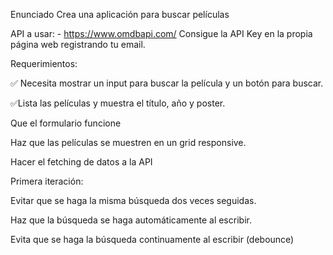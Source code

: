 Enunciado
Crea una aplicación para buscar películas

API a usar: - https://www.omdbapi.com/ Consigue la API Key en la propia página web registrando tu email.

Requerimientos:

✅ Necesita mostrar un input para buscar la película y un botón para buscar.

✅Lista las películas y muestra el título, año y poster.

 Que el formulario funcione

 Haz que las películas se muestren en un grid responsive.

 Hacer el fetching de datos a la API

Primera iteración:

 Evitar que se haga la misma búsqueda dos veces seguidas.

 Haz que la búsqueda se haga automáticamente al escribir.

 Evita que se haga la búsqueda continuamente al escribir (debounce)
